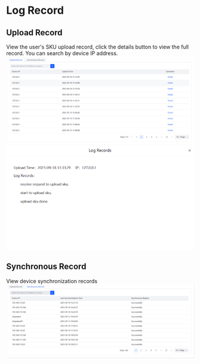 # Log Record

## Upload Record
View the user's SKU upload record, click the details button to view the full record. You can search by device IP address.
![upload record](../assets/images/upload_record.png)
![upload record](../assets/images/log_detail.png)

## Synchronous Record
View device synchronization records
![upload record](../assets/images/sync_record.png)